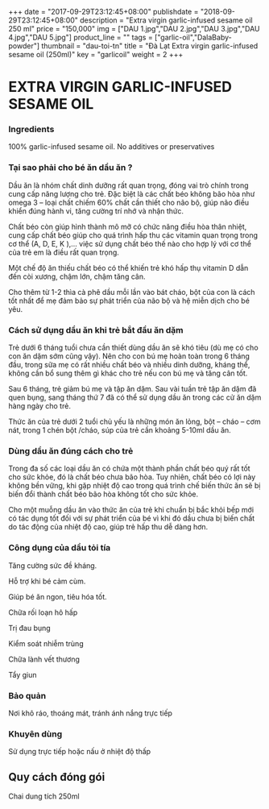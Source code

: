 +++
date = "2017-09-29T23:12:45+08:00"
publishdate = "2018-09-29T23:12:45+08:00"
description = "Extra virgin garlic-infused sesame oil 250 ml"
price = "150,000"
img = ["DAU 1.jpg","DAU 2.jpg","DAU 3.jpg","DAU 4.jpg","DAU 5.jpg"]
product_line = ""
tags = ["garlic-oil","DalaBaby-powder"]
thumbnail = "dau-toi-tn"
title = "Đà Lạt Extra virgin garlic-infused sesame oil (250ml)"
key = "garlicoil"
weight = 2
+++

# EXTRA VIRGIN GARLIC-INFUSED SESAME OIL

### Ingredients
100% garlic-infused sesame oil. No additives or preservatives

### Tại sao phải cho bé ăn dầu ăn ?

Dầu ăn là nhóm chất dinh dưỡng rất quan trọng, đóng vai trò chính trong cung cấp năng lượng cho trẻ. Đặc biệt là các chất béo không bão hòa như omega 3 – loại chất chiếm 60% chất cần thiết cho não bộ, giúp não điều khiển đúng hành vi, tăng cường trí nhớ và nhận thức. 

Chất béo còn giúp hình thành mô mỡ có chức năng điều hòa thân nhiệt, cung cấp chất béo giúp cho quá trình hấp thu các vitamin quan trọng trong cơ thể (A, D, E, K ),… việc sử dụng chất béo thế nào cho hợp lý với cơ thể của trẻ em là điều rất quan trọng.

Một chế độ ăn thiếu chất béo có thể khiến trẻ khó hấp thụ vitamin D dẫn đến còi xương, chậm lớn, chậm tăng cân.

Cho thêm từ 1-2 thìa cà phê dầu mỗi lần vào bát cháo, bột của con là cách tốt nhất để mẹ đảm bảo sự phát triển của não bộ và hệ miễn dịch cho bé yêu.

### Cách sử dụng dầu ăn khi trẻ bắt đầu ăn dặm

Trẻ dưới 6 tháng tuổi chưa cần thiết dùng dầu ăn sẽ khó tiêu (dù mẹ có cho con ăn dặm sớm cũng vậy). Nên cho con bú mẹ hoàn toàn trong 6 tháng đầu, trong sữa mẹ có rất nhiều chất béo và nhiều dinh dưỡng, kháng thể, không cần bổ sung thêm gì khác cho trẻ nếu con bú mẹ và tăng cân tốt.

Sau 6 tháng, trẻ giảm bú mẹ và tập ăn dặm. Sau vài tuần trẻ tập ăn dặm đã quen bụng, sang tháng thứ 7 đã có thể sử dụng dầu ăn trong các cử ăn dặm hàng ngày cho trẻ.

Thức ăn của trẻ dưới 2 tuổi chủ yếu là những món ăn lỏng, bột – cháo – cơm nát, trong 1 chén bột /cháo, súp của trẻ cần khoảng 5-10ml dầu ăn.

### Dùng dầu ăn đúng cách cho trẻ 

Trong đa số các loại dầu ăn có chứa một thành phần chất béo quý rất tốt cho sức khỏe, đó là chất béo chưa bão hòa. Tuy nhiên, chất béo có lợi này không bền vững, khi gặp nhiệt độ cao trong quá trình chế biến thức ăn sẽ bị biến đổi thành chất béo bão hòa không tốt cho sức khỏe.

Cho một muỗng dầu ăn vào thức ăn của trẻ khi chuẩn bị bắc khỏi bếp mới có tác dụng tốt đối với sự phát triển của bé vì khi đó dầu chưa bị biến chất do tác động của nhiệt độ cao, giúp trẻ hấp thu dễ dàng hơn.

### Công dụng của dầu tỏi tía
Tăng cường sức đề kháng.

Hỗ trợ khi bé cảm cùm.

Giúp bé ăn ngon, tiêu hóa tốt.

Chữa rối loạn hô hấp

Trị đau bụng

Kiểm soát nhiễm trùng

Chữa lành vết thương

Tẩy giun

### Bảo quản

Nơi khô ráo, thoáng mát, tránh ánh nắng trực tiếp

### Khuyên dùng

Sử dụng trực tiếp hoặc 
nấu ở nhiệt độ thấp

## Quy cách đóng gói
Chai dung tích 250ml